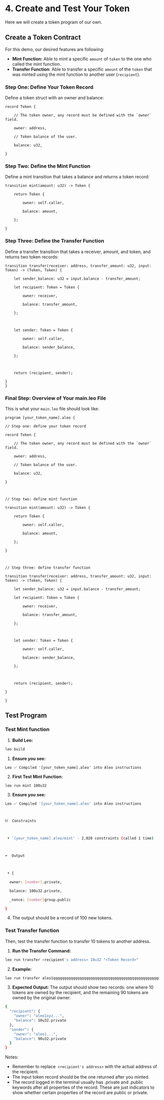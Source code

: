 # 4. Create and Test Your Token

Here we will create a token program of our own.

## Create a Token Contract

For this demo, our desired features are following:

- **Mint Function:** Able to mint a specific `amount` of `token` to the one who called the mint function.
- **Transfer Function**: Able to transfer a specific `amount` of the `token` that was minted using the mint function to another user (`recipient`).

### **Step One: Define Your Token Record**

Define a token struct with an owner and balance:

```
record Token {

    // The token owner, any record must be defined with the `owner` field.

    owner: address,

    // Token balance of the user.

    balance: u32,

}
```

### **Step Two: Define the Mint Function**

Define a mint transition that takes a balance and returns a token record:

```
transition mint(amount: u32) -> Token {

    return Token {

        owner: self.caller,

        balance: amount,

    };

}
```

### **Step Three: Define the Transfer Function**

Define a transfer transition that takes a receiver, amount, and token, and returns two token records:

```
transition transfer(receiver: address, transfer_amount: u32, input: Token) -> (Token, Token) {

    let sender_balance: u32 = input.balance - transfer_amount;

    let recipient: Token = Token {

        owner: receiver,

        balance: transfer_amount,

    };



    let sender: Token = Token {

        owner: self.caller,

        balance: sender_balance,

    };



    return (recipient, sender);

}
}
```

### **Final Step: Overview of Your main.leo File**

This is what your `main.leo` file should look like:

```
program [your_token_name].aleo {

// Step one: define your token record

record Token {

    // The token owner, any record must be defined with the `owner` field.

    owner: address,

    // Token balance of the user.

    balance: u32,

}



// Step two: define mint function

transition mint(amount: u32) -> Token {

    return Token {

        owner: self.caller,

        balance: amount,

    };

}



// Step three: define transfer function

transition transfer(receiver: address, transfer_amount: u32, input: Token) -> (Token, Token) {

    let sender_balance: u32 = input.balance - transfer_amount;

    let recipient: Token = Token {

        owner: receiver,

        balance: transfer_amount,

    };



    let sender: Token = Token {

        owner: self.caller,

        balance: sender_balance,

    };



    return (recipient, sender);

}

}
```

## Test Program

### Test Mint function

1. **Build Leo:**

```bash
leo build
```

1. **Ensure you see:**

```
Leo ✅ Compiled '[your_token_name].aleo' into Aleo instructions
```

2. **First Test Mint Function:**

```
leo run mint 100u32
```

3. **Ensure you see:**

```bash
Leo ✅ Compiled '[your_token_name].aleo' into Aleo instructions



⛓  Constraints



 • '[your_token_name].aleo/mint' - 2,020 constraints (called 1 time)



➡️  Output



 • {

  owner: [number].private,

  balance: 100u32.private,

  _nonce: [number]group.public

}
```

4. The output should be a record of 100 new tokens.

### Test Transfer function

Then, test the transfer function to transfer 10 tokens to another address.

1. **Run the Transfer Command:**

```bash
leo run transfer <recipient's address> 10u32 "<Token Record>"
```

2. **Example:**

```bash
leo run transfer aleo1qqqqqqqqqqqqqqqqqqqqqqqqqqqqqqqqqqqqqqqqqqqqqqqqqqqqqqqqqqqqqqqqqqqqq9d 10u32 "{ owner: aleo1abcdefgh..., balance: 100u32.private }"
```

3. **Expected Output:** The output should show two records: one where 10 tokens are owned by the recipient, and the remaining 90 tokens are owned by the original owner.

```bash
{
  "recipient": {
    "owner": "aleo1xyz...",
    "balance": 10u32.private
  },
  "sender": {
    "owner": "aleo1...",
    "balance": 90u32.private
  }
}
```

Notes:

- Remember to replace` <recipient's address>` with the actual address of the recipient.
- The input token record should be the one returned after you minted.
- The record logged in the terminal usually has .private and .public keywords after all properties of the record. These are just indicators to show whether certain properties of the record are public or private.
